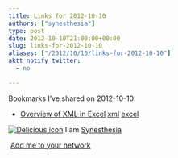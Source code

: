 ```yaml
---
title: Links for 2012-10-10
authors: ["synesthesia"]
type: post
date: 2012-10-10T21:00:00+00:00
slug: links-for-2012-10-10 
aliases: ["/2012/10/10/links-for-2012-10-10"]
aktt_notify_twitter:
  - no

---
```

Bookmarks I&#8217;ve shared on 2012-10-10:

  * [Overview of XML in Excel][1] 
    [xml][2] [excel][3] </li> </ul> 
    
    <p class="deliciouslink">
      <a href="https://del.icio.us/synesthesia" title="See all my bookmarks on del.icio.us"><img src="https://www.synesthesia.co.uk/images/deliciousicon.jpg" alt="Delicious icon" /></a>&nbsp;I am <a href="https://del.icio.us/synesthesia" title="See all my bookmarks on del.icio.us">Synesthesia</a>
    </p>
    
    <p class="deliciouslink">
      <a href="https://del.icio.us/network?add=synesthesia" title="Add me to your del.icio.us network"><img src="https://www.synesthesia.co.uk/images/add.gif" alt="" /></a>&nbsp;<a href="https://del.icio.us/network?add=synesthesia" title="Add me to your del.icio.us network">Add me to your network</a>
    </p>

 [1]: https://office.microsoft.com/en-us/excel-help/overview-of-xml-in-excel-HA010206396.aspx
 [2]: https://www.delicious.com/synesthesia/xml
 [3]: https://www.delicious.com/synesthesia/excel